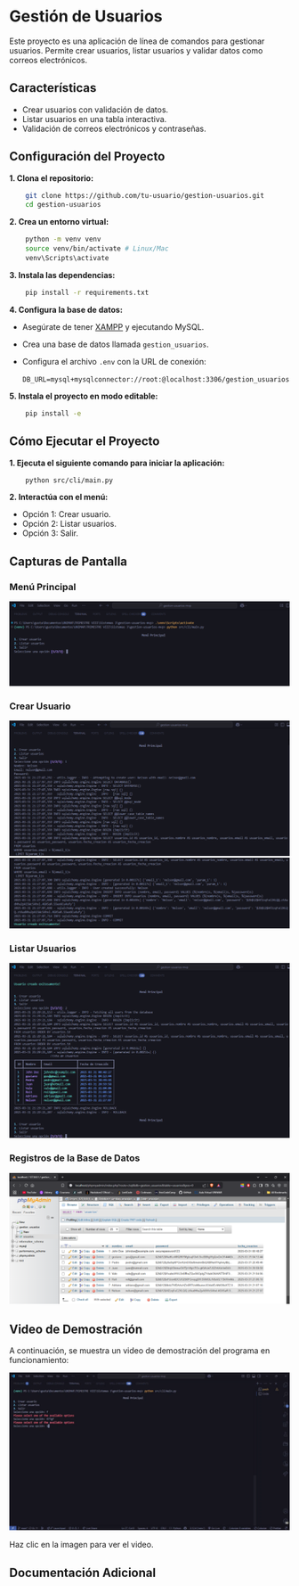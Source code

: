 # Gestión de Usuarios

Este proyecto es una aplicación de línea de comandos para gestionar usuarios. Permite crear usuarios, listar usuarios y validar datos como correos electrónicos.

## Características

- Crear usuarios con validación de datos.
- Listar usuarios en una tabla interactiva.
- Validación de correos electrónicos y contraseñas.

## Configuración del Proyecto

**1. Clona el repositorio:**

```bash
    git clone https://github.com/tu-usuario/gestion-usuarios.git
    cd gestion-usuarios
```

**2. Crea un entorno virtual:**

```bash
    python -m venv venv
    source venv/bin/activate # Linux/Mac
    venv\Scripts\activate
```

**3. Instala las dependencias:**

```bash
    pip install -r requirements.txt
```

**4. Configura la base de datos:**

- Asegúrate de tener [XAMPP](https://www.apachefriends.org/) y ejecutando MySQL.
- Crea una base de datos llamada `gestion_usuarios`.
- Configura el archivo `.env` con la URL de conexión:

  `DB_URL=mysql+mysqlconnector://root:@localhost:3306/gestion_usuarios`

**5. Instala el proyecto en modo editable:**

```bash
    pip install -e
```

## Cómo Ejecutar el Proyecto

**1. Ejecuta el siguiente comando para iniciar la aplicación:**

```bash
    python src/cli/main.py
```

**2. Interactúa con el menú:**

- Opción 1: Crear usuario.
- Opción 2: Listar usuarios.
- Opción 3: Salir.

## Capturas de Pantalla

### Menú Principal

![Menú Principal](./screenshots/menu_principal.png)

### Crear Usuario

![Crear Usuario Parte 1](./screenshots/crear_usuario_1.png)
![Crear Usuario Parte 2](./screenshots/crear_usuario_2.png)

### Listar Usuarios

![Listar Usuarios](./screenshots/listar_usuarios.png)

### Registros de la Base de Datos

![Registros en la Base de Datos](./screenshots/registros_base_datos.png)

## Video de Demostración

A continuación, se muestra un video de demostración del programa en funcionamiento:

[![Ver Video](./screenshots/video_thumbnail.png)](./videos/program_demo.mkv)

Haz clic en la imagen para ver el video.

## Documentación Adicional
